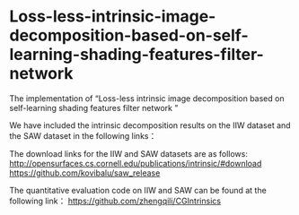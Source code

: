 # Loss-less-intrinsic-image-decomposition-based-on-self-learning-shading-features-filter-network
The implementation of “Loss-less intrinsic image decomposition based on self-learning shading features filter network ”


We have included the intrinsic decomposition results on the IIW dataset and the SAW dataset in the following links：

The download links for the IIW and SAW datasets are as follows:
http://opensurfaces.cs.cornell.edu/publications/intrinsic/#download
https://github.com/kovibalu/saw_release

The quantitative evaluation code on IIW and SAW can be found at the following link：
https://github.com/zhengqili/CGIntrinsics
